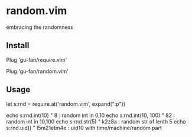 # random.vim

embracing the randomness


## Install

Plug 'gu-fan/require.vim'

Plug 'gu-fan/random.vim'


## Usage


let s:rnd = require.at('random.vim', expand("<sfile>:p"))


echo s:rnd.int(10)          " 8          : random int in 0,10
echo s:rnd.int(10, 100)     " 82         : random int in 10,100
echo s:rnd.str(5)           " k2z8a      : random str of lenth 5
echo s:rnd.uid()            " l5m21etm4e : uid10 with time/machine/random part 


